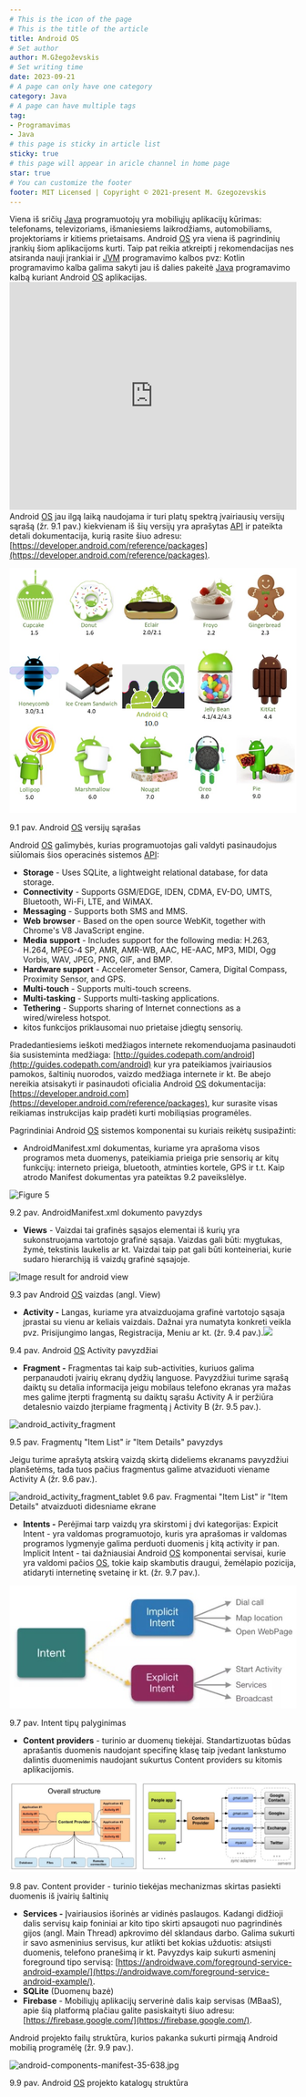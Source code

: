 ```yaml
---
# This is the icon of the page
# This is the title of the article
title: Android OS
# Set author
author: M.Gžegoževskis
# Set writing time
date: 2023-09-21
# A page can only have one category
category: Java
# A page can have multiple tags
tag:
- Programavimas
- Java
# this page is sticky in article list
sticky: true
# this page will appear in aricle channel in home page
star: true
# You can customize the footer
footer: MIT Licensed | Copyright © 2021-present M. Gzegozevskis
---
```


Viena iš sričių [Java](https://vma-test.viko.lt/mod/glossary/showentry.php?eid=32&displayformat=dictionary "Terminų ir santrumpų žodynas: Java") programuotojų yra mobiliųjų aplikacijų kūrimas: telefonams, televizoriams, išmaniesiems laikrodžiams, automobiliams, projektoriams ir kitiems prietaisams. Android [OS](https://vma-test.viko.lt/mod/glossary/showentry.php?eid=36&displayformat=dictionary "Terminų ir santrumpų žodynas: OS") yra viena iš pagrindinių įrankių šiom aplikacijoms kurti. Taip pat reikia atkreipti į rekomendacijas nes atsiranda nauji įrankiai ir [JVM](https://vma-test.viko.lt/mod/glossary/showentry.php?eid=33&displayformat=dictionary "Terminų ir santrumpų žodynas: JVM") programavimo kalbos pvz: Kotlin programavimo kalba galima sakyti jau iš dalies pakeitė [Java](https://vma-test.viko.lt/mod/glossary/showentry.php?eid=32&displayformat=dictionary "Terminų ir santrumpų žodynas: Java") programavimo kalbą kuriant Android [OS](https://vma-test.viko.lt/mod/glossary/showentry.php?eid=36&displayformat=dictionary "Terminų ir santrumpų žodynas: OS") aplikacijas. <iframe width="100%" height="400" src="https://www.youtube.com/embed/f1sPwDpU7mQ" title="YouTube video player" frameborder="0" allow="accelerometer; autoplay; clipboard-write; encrypted-media; gyroscope; picture-in-picture" allowfullscreen></iframe>Android [OS](https://vma-test.viko.lt/mod/glossary/showentry.php?eid=36&displayformat=dictionary "Terminų ir santrumpų žodynas: OS") jau ilgą laiką naudojama ir turi platų spektrą įvairiausių versijų sąrašą (žr. 9.1 pav.) kiekvienam iš šių versijų yra aprašytas [API](https://vma-test.viko.lt/mod/glossary/showentry.php?eid=45&displayformat=dictionary "Terminų ir santrumpų žodynas: API") ir pateikta detali dokumentacija, kurią rasite šiuo adresu: [https://developer.android.com/reference/packages](https://developer.android.com/reference/packages).

![android.png](https://github.com/eif-courses/moodle-java/blob/master/android.png?raw=true)

9\.1 pav. Android [OS](https://vma-test.viko.lt/mod/glossary/showentry.php?eid=36&displayformat=dictionary "Terminų ir santrumpų žodynas: OS") versijų sąrašas

Android [OS](https://vma-test.viko.lt/mod/glossary/showentry.php?eid=36&displayformat=dictionary "Terminų ir santrumpų žodynas: OS") galimybės, kurias programuotojas gali valdyti pasinaudojus siūlomais šios operacinės sistemos [API](https://vma-test.viko.lt/mod/glossary/showentry.php?eid=45&displayformat=dictionary "Terminų ir santrumpų žodynas: API"):

* **Storage** - Uses SQLite, a lightweight relational database, for data storage.
* **Connectivity** - Supports GSM/EDGE, IDEN, CDMA, EV-DO, UMTS, Bluetooth, Wi-Fi, LTE, and WiMAX.
* **Messaging** - Supports both SMS and MMS.
* **Web** **browser** - Based on the open source WebKit, together with Chrome's V8 JavaScript engine.
* **Media** **support** - Includes support for the following media: H.263, H.264, MPEG-4 SP, AMR, AMR-WB, AAC, HE-AAC, MP3, MIDI, Ogg Vorbis, WAV, JPEG, PNG, GIF, and BMP.
* **Hardware support** - Accelerometer Sensor, Camera, Digital Compass, Proximity Sensor, and GPS.
* **Multi-touch** - Supports multi-touch screens.
* **Multi-tasking** - Supports multi-tasking applications.
* **Tethering** - Supports sharing of Internet connections as a wired/wireless hotspot.
* kitos funkcijos priklausomai nuo prietaise įdiegtų sensorių.

Pradedantiesiems ieškoti medžiagos internete rekomenduojama pasinaudoti šia susisteminta medžiaga: [http://guides.codepath.com/android](http://guides.codepath.com/android) kur yra pateikiamos įvairiausios pamokos, šaltinių nuorodos, vaizdo medžiaga internete ir kt. Be abejo nereikia atsisakyti ir pasinaudoti oficialia Android [OS](https://vma-test.viko.lt/mod/glossary/showentry.php?eid=36&displayformat=dictionary "Terminų ir santrumpų žodynas: OS") dokumentacija: [https://developer.android.com](https://developer.android.com/reference/packages), kur surasite visas reikiamas instrukcijas kaip pradėti kurti mobiliąsias programėles.

Pagrindiniai Android [OS](https://vma-test.viko.lt/mod/glossary/showentry.php?eid=36&displayformat=dictionary "Terminų ir santrumpų žodynas: OS") sistemos komponentai su kuriais reikėtų susipažinti:

* AndroidManifest.xml dokumentas, kuriame yra aprašoma visos programos meta duomenys, pateikiamia prieiga prie sensorių ar kitų funkcijų: interneto prieiga, bluetooth, atminties kortele, GPS ir t.t. Kaip atrodo Manifest dokumentas yra pateiktas 9.2 paveikslėlye.

![Figure 5](https://i2.wp.com/www.techjini.com/wp-content/uploads/2017/02/Figure-5-1024x609.png?resize=1024%2C609)

9\.2 pav. AndroidManifest.xml dokumento pavyzdys

* **Views** - Vaizdai tai grafinės sąsajos elementai iš kurių yra sukonstruojama vartotojo grafinė sąsaja. Vaizdas gali būti: mygtukas, žymė, tekstinis laukelis ar kt. Vaizdai taip pat gali būti konteineriai, kurie sudaro hierarchiją iš vaizdų grafinė sąsajoje.

![Image result for android view](https://www.studytonight.com/android/images/android-view-types.jpg)

9\.3 pav Android [OS](https://vma-test.viko.lt/mod/glossary/showentry.php?eid=36&displayformat=dictionary "Terminų ir santrumpų žodynas: OS") vaizdas (angl. View)

* **Activity -** Langas, kuriame yra atvaizduojama grafinė vartotojo sąsaja įprastai su vienu ar keliais vaizdais. Dažnai yra numatyta konkreti veikla pvz. Prisijungimo langas, Registracija, Meniu ar kt. (žr. 9.4 pav.).![](https://lh4.googleusercontent.com/YQ4y80j1dRuLdoglP7nwhzXqqOaLsmEew2jT1_iXVXxZ6ho4_vLZeOzfsS932A7maCy6hdjxue7M3shtqDcnldxyEXRwYTBoX4WE1aLJIi6cElZL4ygLav7Pr_DFYRHpxpxx3GdZq8I)

9\.4 pav. Android [OS](https://vma-test.viko.lt/mod/glossary/showentry.php?eid=36&displayformat=dictionary "Terminų ir santrumpų žodynas: OS") Activity pavyzdžiai

* **Fragment -** Fragmentas tai kaip sub-activities, kuriuos galima perpanaudoti įvairių ekranų dydžių languose. Pavyzdžiui turime sąrašą daiktų su detalia informacija jeigu mobilaus telefono ekranas yra mažas mes galime įterpti fragmentą su daiktų sąrašu Activity A ir peržiūra detalesnio vaizdo įterpiame fragmentą į Activity B (žr. 9.5 pav.).

![android_activity_fragment](https://lh5.ggpht.com/-ZKO_-8cTh74/USZCkP_umWI/AAAAAAAAAb4/HMdTpWt2J2g/android_activity_fragment_thumb1.png?imgmax=800)

9\.5 pav. Fragmentų "Item List" ir "Item Details" pavyzdys

Jeigu turime aprašytą atskirą vaizdą skirtą dideliems ekranams pavyzdžiui planšetėms, tada tuos pačius fragmentus galime atvaziduoti viename Activity A (žr. 9.6 pav.).

![android_activity_fragment_tablet](https://lh6.ggpht.com/-ZKL8za5xQG4/USZCmhJBqjI/AAAAAAAAAcI/27DRd2impmY/android_activity_fragment_tablet_thu.png?imgmax=800) 9.6 pav. Fragmentai "Item List" ir "Item Details" atvaizduoti didesniame ekrane

* **Intents -** Perėjimai tarp vaizdų yra skirstomi į dvi kategorijas: Expicit Intent - yra valdomas programuotojo, kuris yra aprašomas ir valdomas programos lygmenyje galima perduoti duomenis į kitą activity ir pan. Implicit Intent - tai dažniausiai Android [OS](https://vma-test.viko.lt/mod/glossary/showentry.php?eid=36&displayformat=dictionary "Terminų ir santrumpų žodynas: OS") komponentai servisai, kurie yra valdomi pačios [OS](https://vma-test.viko.lt/mod/glossary/showentry.php?eid=36&displayformat=dictionary "Terminų ir santrumpų žodynas: OS"), tokie kaip skambutis draugui, žemėlapio pozicija, atidaryti internetinę svetainę ir kt. (žr. 9.7 pav.).

![intentas.jpg](https://github.com/eif-courses/moodle-java/blob/master/intentas.jpg?raw=true)

9\.7 pav. Intent tipų palyginimas

* **Content** **providers** - turinio ar duomenų tiekėjai. Standartizuotas būdas aprašantis duomenis naudojant specifinę klasę taip įvedant lankstumo dalintis duomenimis naudojant sukurtus Content providers su kitomis aplikacijomis.

![provider.jpg](https://github.com/eif-courses/moodle-java/blob/master/provider.jpg?raw=true)

9\.8 pav. Content provider - turinio tiekėjas mechanizmas skirtas pasiekti duomenis iš įvairių šaltinių

* **Services -** Įvairiausios išorinės ar vidinės paslaugos. Kadangi didžioji dalis servisų kaip foniniai ar kito tipo skirti apsaugoti nuo pagrindinės gijos (angl. Main Thread) apkrovimo dėl sklandaus darbo. Galima sukurti ir savo asmeninius servisus, kur atlikti bet kokias užduotis: atsiųsti duomenis, telefono pranešimą ir kt. Pavyzdys kaip sukurti asmeninį foreground tipo servisą: [https://androidwave.com/foreground-service-android-example/](https://androidwave.com/foreground-service-android-example/).
* **SQLite** (Duomenų bazė)
* **Firebase** - Mobiliųjų aplikacijų serverinė dalis kaip servisas (MBaaS), apie šią platformą plačiau galite pasiskaityti šiuo adresu: [https://firebase.google.com/](https://firebase.google.com/).

Android projekto failų struktūra, kurios pakanka sukurti pirmąją Android mobilią programėlę (žr. 9.9 pav.).

![android-components-manifest-35-638.jpg](https://lh5.googleusercontent.com/oqSKIseBcpL-dLlWBCVK6GxSXYiCcYiiUGRYjt9Ggi0Xd8GrY5jsCR_kvBLX_Ra63NwFm7_dw_42H6dbMSUbUh0xF0GB6t49r9aowCnpE8t-trzqXhzK3RtkCZjvszKK6mKN1wIQsdM)

9\.9 pav. Android [OS](https://vma-test.viko.lt/mod/glossary/showentry.php?eid=36&displayformat=dictionary "Terminų ir santrumpų žodynas: OS") projekto katalogų struktūra
